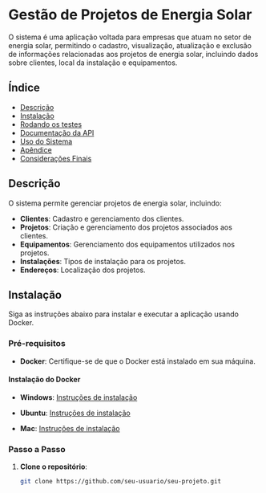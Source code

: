 # Gestão de Projetos de Energia Solar

O sistema é uma aplicação voltada para empresas que atuam no setor de energia solar, permitindo o cadastro, visualização, atualização e exclusão de informações relacionadas aos projetos de energia solar, incluindo dados sobre clientes, local da instalação e equipamentos.

## Índice

- [Descrição](#descrição)
- [Instalação](#instalação)
- [Rodando os testes](#rodando-os-testes)
- [Documentação da API](#documentação-da-api)
- [Uso do Sistema](#uso-do-sistema)
- [Apêndice](#apêndice)
- [Considerações Finais](#considerações-finais)

## Descrição

O sistema permite gerenciar projetos de energia solar, incluindo:

- **Clientes**: Cadastro e gerenciamento dos clientes.
- **Projetos**: Criação e gerenciamento dos projetos associados aos clientes.
- **Equipamentos**: Gerenciamento dos equipamentos utilizados nos projetos.
- **Instalações**: Tipos de instalação para os projetos.
- **Endereços**: Localização dos projetos.

## Instalação

Siga as instruções abaixo para instalar e executar a aplicação usando Docker.

### Pré-requisitos

- **Docker**: Certifique-se de que o Docker está instalado em sua máquina.

#### Instalação do Docker

- **Windows**:
  [Instruções de instalação](https://docs.docker.com/desktop/install/windows-install/)

- **Ubuntu**:
  [Instruções de instalação](https://docs.docker.com/engine/install/ubuntu/)

- **Mac**:
  [Instruções de instalação](https://docs.docker.com/desktop/install/mac-install/)

### Passo a Passo

1. **Clone o repositório**:

   ```bash
   git clone https://github.com/seu-usuario/seu-projeto.git
